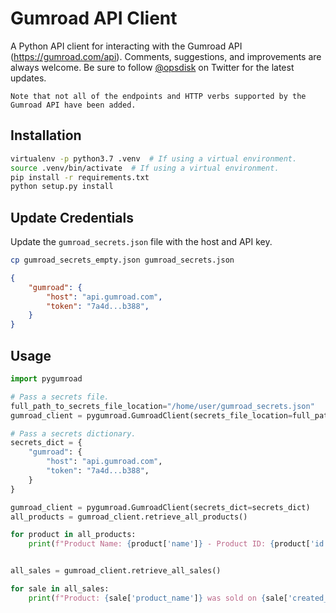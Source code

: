 # Gumroad API Client

A Python API client for interacting with the Gumroad API (<https://gumroad.com/api>).  Comments, suggestions, and
improvements are always welcome. Be sure to follow [@opsdisk](https://twitter.com/opsdisk) on Twitter for the latest
updates.

```none
Note that not all of the endpoints and HTTP verbs supported by the Gumroad API have been added.
```

## Installation

```bash
virtualenv -p python3.7 .venv  # If using a virtual environment.
source .venv/bin/activate  # If using a virtual environment.
pip install -r requirements.txt
python setup.py install
```

## Update Credentials

Update the `gumroad_secrets.json` file with the host and API key.

```bash
cp gumroad_secrets_empty.json gumroad_secrets.json
```

```json
{
    "gumroad": {
        "host": "api.gumroad.com",
        "token": "7a4d...b388",
    }
}
```

## Usage

```python
import pygumroad

# Pass a secrets file.
full_path_to_secrets_file_location="/home/user/gumroad_secrets.json"
gumroad_client = pygumroad.GumroadClient(secrets_file_location=full_path_to_secrets_file_location)

# Pass a secrets dictionary.
secrets_dict = {
    "gumroad": {
        "host": "api.gumroad.com",
        "token": "7a4d...b388",
    }
}

gumroad_client = pygumroad.GumroadClient(secrets_dict=secrets_dict)
all_products = gumroad_client.retrieve_all_products()

for product in all_products:
    print(f"Product Name: {product['name']} - Product ID: {product['id']}")


all_sales = gumroad_client.retrieve_all_sales()

for sale in all_sales:
    print(f"Product: {sale['product_name']} was sold on {sale['created_at']}")

```
